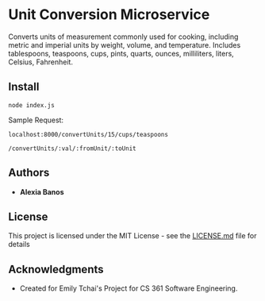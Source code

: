 # Unit Conversion Microservice

Converts units of measurement commonly used for cooking, including metric and imperial units by weight, volume, and temperature.
Includes tablespoons, teaspoons, cups, pints, quarts, ounces, milliliters, liters, Celsius, Fahrenheit.

## Install

```
node index.js
```

Sample Request:

```
localhost:8000/convertUnits/15/cups/teaspoons
```

```
/convertUnits/:val/:fromUnit/:toUnit
```

## Authors

* **Alexia Banos** 

## License

This project is licensed under the MIT License - see the [LICENSE.md](LICENSE.md) file for details

## Acknowledgments

* Created for Emily Tchai's Project for CS 361 Software Engineering.
